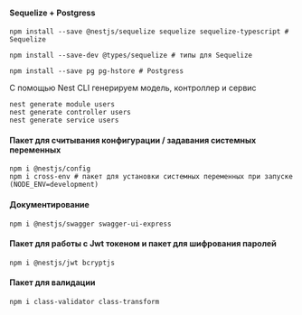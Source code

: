 #### Sequelize + Postgress

```shell
npm install --save @nestjs/sequelize sequelize sequelize-typescript # Sequelize

npm install --save-dev @types/sequelize # типы для Sequelize

npm install --save pg pg-hstore # Postgress
```

C помощью Nest CLI генерируем модель, контроллер и  сервис

```shell
nest generate module users
nest generate controller users
nest generate service users
```

####  Пакет для считывания конфигурации / задавания системных переменных

```shell
npm i @nestjs/config
npm i cross-env # пакет для установки системных переменных при запуске (NODE_ENV=development)
```

#### Документирование

```shell
npm i @nestjs/swagger swagger-ui-express
```

#### Пакет для работы с Jwt токеном и пакет для шифрования паролей

```shell
npm i @nestjs/jwt bcryptjs
```

#### Пакет для валидации

```shell
npm i class-validator class-transform
```
